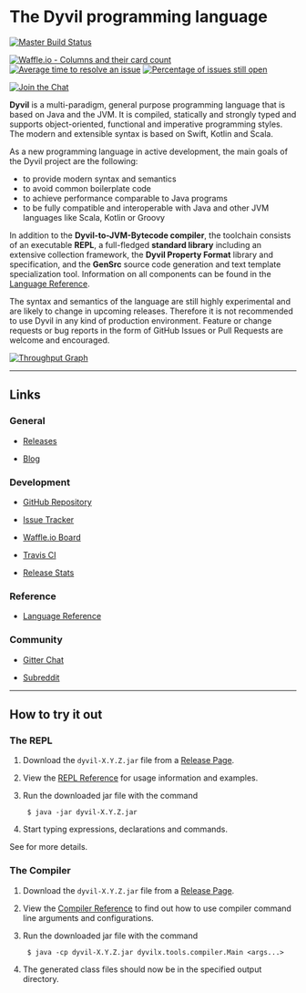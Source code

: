 # The Dyvil programming language

[![Master Build Status](https://travis-ci.org/Dyvil/Dyvil.svg?branch=master)](https://travis-ci.org/Dyvil/Dyvil)

[![Waffle.io - Columns and their card count](https://badge.waffle.io/Dyvil/Dyvil.svg?columns=all)](https://waffle.io/Dyvil/Dyvil)
[![Average time to resolve an issue](http://isitmaintained.com/badge/resolution/Dyvil/Dyvil.svg)](http://isitmaintained.com/project/Dyvil/Dyvil "Average time to resolve an issue")
[![Percentage of issues still open](http://isitmaintained.com/badge/open/Dyvil/Dyvil.svg)](http://isitmaintained.com/project/Dyvil/Dyvil "Percentage of issues still open")

[![Join the Chat](https://badges.gitter.im/Join%20Chat.svg)](https://gitter.im/Clashsoft/Dyvil?utm_source=badge&utm_medium=badge&utm_campaign=pr-badge&utm_content=badge)

**Dyvil** is a multi-paradigm, general purpose programming language that is based on Java and the JVM.
It is compiled, statically and strongly typed and supports object-oriented, functional and imperative
programming styles. The modern and extensible syntax is based on Swift, Kotlin and Scala.

As a new programming language in active development, the main goals of the Dyvil project are the following:

- to provide modern syntax and semantics
- to avoid common boilerplate code
- to achieve performance comparable to Java programs
- to be fully compatible and interoperable with Java and other JVM languages like Scala, Kotlin or Groovy

In addition to the **Dyvil-to-JVM-Bytecode compiler**, the toolchain consists of an executable **REPL**, a full-fledged
**standard library** including an extensive collection framework, the **Dyvil Property Format** library and
specification, and the **GenSrc** source code generation and text template specialization tool. Information on all
components can be found in the [Language Reference][1].

The syntax and semantics of the language are still highly experimental and are likely to change in upcoming
releases. Therefore it is not recommended to use Dyvil in any kind of production environment.
Feature or change requests or bug reports in the form of GitHub Issues or Pull Requests are welcome and encouraged.

[![Throughput Graph](https://graphs.waffle.io/Dyvil/Dyvil/throughput.svg)](https://waffle.io/Dyvil/Dyvil/metrics)

---

## Links

### General

- [Releases](https://github.com/Dyvil/Dyvil/releases)

- [Blog](http://dyvil.github.io/)

### Development

- [GitHub Repository](https://github.com/Dyvil/Dyvil)

- [Issue Tracker](https://github.com/Dyvil/Dyvil/issues)

- [Waffle.io Board](https://waffle.io/Dyvil/Dyvil)

- [Travis CI](https://travis-ci.org/Dyvil/Dyvil)

- [Release Stats](https://docs.google.com/spreadsheets/d/13imk47mUlV9nbi2fsGAXuUr1f3cOdWhTyi_AoKlIgqA/edit?usp=sharing)

### Reference

- [Language Reference][1]

### Community

- [Gitter Chat](https://gitter.im/Clashsoft/Dyvil)

- [Subreddit](https://www.reddit.com/r/Dyvil/)

---

## How to try it out

### The REPL

1. Download the `dyvil-X.Y.Z.jar` file from a [Release Page](https://github.com/Dyvil/Dyvil/releases).
2. View the [REPL Reference](https://dyvil.gitbooks.io/dyvil-language-reference/content/tools/repl.html) for usage information and examples.
3. Run the downloaded jar file with the command

        $ java -jar dyvil-X.Y.Z.jar

4. Start typing expressions, declarations and commands.

See  for more details.

### The Compiler

1. Download the `dyvil-X.Y.Z.jar` file from a [Release Page](https://github.com/Dyvil/Dyvil/releases).
2. View the [Compiler Reference](https://dyvil.gitbooks.io/dyvil-language-reference/content/tools/dyvil-compiler.html) to find out how to use compiler command line arguments and configurations.
3. Run the downloaded jar file with the command

        $ java -cp dyvil-X.Y.Z.jar dyvilx.tools.compiler.Main <args...>

4. The generated class files should now be in the specified output directory.

[1]: https://dyvil.gitbooks.io/dyvil-language-reference/content/
